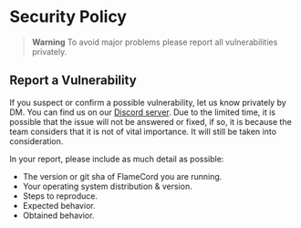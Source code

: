 # Security Policy

> **Warning**
> To avoid major problems please report all vulnerabilities privately.

## Report a Vulnerability

If you suspect or confirm a possible vulnerability, let us know privately by DM. You can find us on our [Discord server](https://discord.gg/gF36AT3). Due to the limited time, it is possible that the issue will not be answered or fixed, if so, it is because the team considers that it is not of vital importance. It will still be taken into consideration.

In your report, please include as much detail as possible:

- The version or git sha of FlameCord you are running.
- Your operating system distribution & version.
- Steps to reproduce.
- Expected behavior.
- Obtained behavior.
